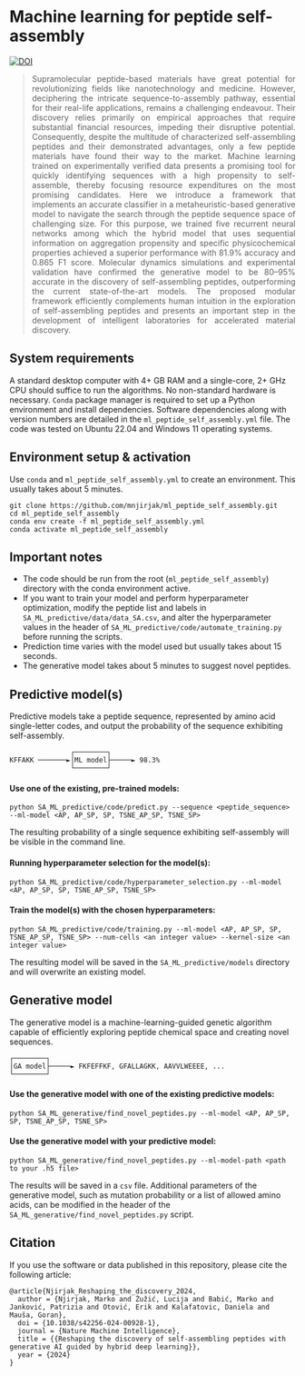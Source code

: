 # Machine learning for peptide self-assembly
[![DOI](https://zenodo.org/badge/861589296.svg)](https://doi.org/10.5281/zenodo.13847868)
> <div align="justify">Supramolecular peptide-based materials have great potential for revolutionizing fields like nanotechnology and medicine. However, deciphering the intricate sequence-to-assembly pathway, essential for their real-life applications, remains a challenging endeavour. Their discovery relies primarily on empirical approaches that require substantial financial resources, impeding their disruptive potential. Consequently, despite the multitude of characterized self-assembling peptides and their demonstrated advantages, only a few peptide materials have found their way to the market. Machine learning trained on experimentally verified data presents a promising tool for quickly identifying sequences with a high propensity to self-assemble, thereby focusing resource expenditures on the most promising candidates. Here we introduce a framework that implements an accurate classifier in a metaheuristic-based generative model to navigate the search through the peptide sequence space of challenging size. For this purpose, we trained five recurrent neural networks among which the hybrid model that uses sequential information on aggregation propensity and specific physicochemical properties achieved a superior performance with 81.9% accuracy and 0.865 F1 score. Molecular dynamics simulations and experimental validation have confirmed the generative model to be 80–95% accurate in the discovery of self-assembling peptides, outperforming the current state-of-the-art models. The proposed modular framework efficiently complements human intuition in the exploration of self-assembling peptides and presents an important step in the development of intelligent laboratories for accelerated material discovery.</div>

## System requirements
A standard desktop computer with 4+ GB RAM and a single-core, 2+ GHz CPU should suffice to run the algorithms. No non-standard hardware is necessary. `Conda` package manager is required to set up a Python environment and install dependencies. Software dependencies along with version numbers are detailed in the ```ml_peptide_self_assembly.yml``` file. The code was tested on Ubuntu 22.04 and Windows 11 operating systems.

## Environment setup &amp; activation
Use `conda` and `ml_peptide_self_assembly.yml` to create an environment. This usually takes about 5 minutes.

    git clone https://github.com/mnjirjak/ml_peptide_self_assembly.git
    cd ml_peptide_self_assembly
    conda env create -f ml_peptide_self_assembly.yml
    conda activate ml_peptide_self_assembly

## Important notes
- The code should be run from the root (```ml_peptide_self_assembly```) directory with the conda environment active.
- If you want to train your model and perform hyperparameter optimization, modify the peptide list and labels in ```SA_ML_predictive/data/data_SA.csv```, and alter the hyperparameter values in the header of ```SA_ML_predictive/code/automate_training.py``` before running the scripts.
- Prediction time varies with the model used but usually takes about 15 seconds.
- The generative model takes about 5 minutes to suggest novel peptides.

## Predictive model(s)
Predictive models take a peptide sequence, represented by amino acid single-letter codes, and output the probability of the sequence exhibiting self-assembly.

                   ┌────────┐
    KFFAKK ───────►│ML model├─────► 98.3%
                   └────────┘

#### Use one of the existing, pre-trained models:

    python SA_ML_predictive/code/predict.py --sequence <peptide_sequence> --ml-model <AP, AP_SP, SP, TSNE_AP_SP, TSNE_SP>

The resulting probability of a single sequence exhibiting self-assembly will be visible in the command line.

#### Running hyperparameter selection for the model(s):

    python SA_ML_predictive/code/hyperparameter_selection.py --ml-model <AP, AP_SP, SP, TSNE_AP_SP, TSNE_SP>

#### Train the model(s) with the chosen hyperparameters:

    python SA_ML_predictive/code/training.py --ml-model <AP, AP_SP, SP, TSNE_AP_SP, TSNE_SP> --num-cells <an integer value> --kernel-size <an integer value>

The resulting model will be saved in the ```SA_ML_predictive/models``` directory and will overwrite an existing model.

## Generative model
The generative model is a machine-learning-guided genetic algorithm capable of efficiently exploring peptide chemical space and creating novel sequences.

    ┌────────┐
    │GA model├─────► FKFEFFKF, GFALLAGKK, AAVVLWEEEE, ...
    └────────┘

#### Use the generative model with one of the existing predictive models:

    python SA_ML_generative/find_novel_peptides.py --ml-model <AP, AP_SP, SP, TSNE_AP_SP, TSNE_SP>

#### Use the generative model with your predictive model:

    python SA_ML_generative/find_novel_peptides.py --ml-model-path <path to your .h5 file>

The results will be saved in a ```csv``` file. Additional parameters of the generative model, such as mutation probability or a list of allowed amino acids, can be modified in the header of the ```SA_ML_generative/find_novel_peptides.py``` script.

## Citation
If you use the software or data published in this repository, please cite the following article:
```
@article{Njirjak_Reshaping_the_discovery_2024,
  author = {Njirjak, Marko and Žužić, Lucija and Babić, Marko and Janković, Patrizia and Otović, Erik and Kalafatovic, Daniela and Mauša, Goran},
  doi = {10.1038/s42256-024-00928-1},
  journal = {Nature Machine Intelligence},
  title = {{Reshaping the discovery of self-assembling peptides with generative AI guided by hybrid deep learning}},
  year = {2024}
}
```
